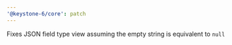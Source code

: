 ```yaml
---
'@keystone-6/core': patch
---
```


Fixes JSON field type view assuming the empty string is equivalent to `null`

